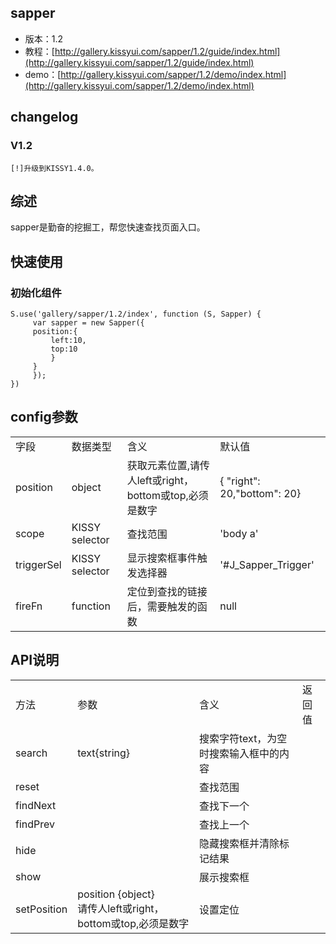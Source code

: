## sapper

* 版本：1.2
* 教程：[http://gallery.kissyui.com/sapper/1.2/guide/index.html](http://gallery.kissyui.com/sapper/1.2/guide/index.html)
* demo：[http://gallery.kissyui.com/sapper/1.2/demo/index.html](http://gallery.kissyui.com/sapper/1.2/demo/index.html)

## changelog

### V1.2

    [!]升级到KISSY1.4.0。

## 综述

sapper是勤奋的挖掘工，帮您快速查找页面入口。

## 快速使用

### 初始化组件

    S.use('gallery/sapper/1.2/index', function (S, Sapper) {
         var sapper = new Sapper({
         position:{
             left:10,
             top:10
             }
         }
         });
    })

## config参数

<table>
<tr>
<td>字段</td>
<td>数据类型</td>
<td>含义</td>
<td>默认值</td>
</tr>
<tr>
<td>position</td>
<td>object</td>
<td>获取元素位置,请传人left或right，bottom或top,必须是数字</td>
<td> {  "right": 20,"bottom": 20}</td>
</tr>
<tr>
<td>scope</td>
<td>KISSY selector</td>
<td>查找范围</td>
<td>'body a'</td>
</tr>
<tr>
<td>triggerSel</td>
<td>KISSY selector</td>
<td>显示搜索框事件触发选择器</td>
<td>'#J_Sapper_Trigger'</td>
</tr>
<tr>
<td>fireFn</td>
<td>function</td>
<td>定位到查找的链接后，需要触发的函数</td>
<td>null</td>
</tr>
</table>


## API说明
<table>
<tr>
<td>方法</td>
<td>参数</td>
<td>含义</td>
<td>返回值</td>
</tr>
<tr>
<td>search</td>
<td>text{string}</td>
<td>搜索字符text，为空时搜索输入框中的内容</td>
<td></td>
</tr>
<tr>
<td>reset</td>
<td></td>
<td>查找范围</td>
<td></td>
</tr>
<tr>
<td>findNext</td>
<td> </td>
<td>查找下一个</td>
<td> </td>
</tr>
<tr>
<td>findPrev</td>
<td></td>
<td>查找上一个</td>
<td> </td>
</tr>
<tr>
<td>hide</td>
<td> </td>
<td>隐藏搜索框并清除标记结果</td>
<td> </td>
</tr>
<tr>
<td>show</td>
<td></td>
<td>展示搜索框</td>
<td> </td>
</tr>
<tr>
<td>setPosition</td>
<td> position {object} <br/>请传人left或right，bottom或top,必须是数字</td>
<td>设置定位</td>
<td> </td>
</tr>
</table>
